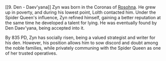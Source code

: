 [[9. Den - Daev'yana]]
Zyn was born in the Coronas of [Rosohna](https://criticalrole.fandom.com/wiki/Rosohna "Rosohna"). He grew up in poverty, and during his lowest point, Lolth contacted him. Under the Spider Queen's influence, Zyn refined himself, gaining a better reputation at the same time he developed a talent for lying. He was eventually found by Den Daev'yana, being accepted into it.

By 835 PD, Zyn has socially risen, being a valued strategist and writer for his den. However, his position allows him to sow discord and doubt among the noble families, while privately communing with the Spider Queen as one of her trusted operatives.